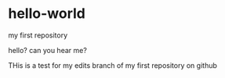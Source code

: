# hello-world
my first repository 

hello?
can you hear me? 

THis is a test for my edits branch of my first repository on github 
